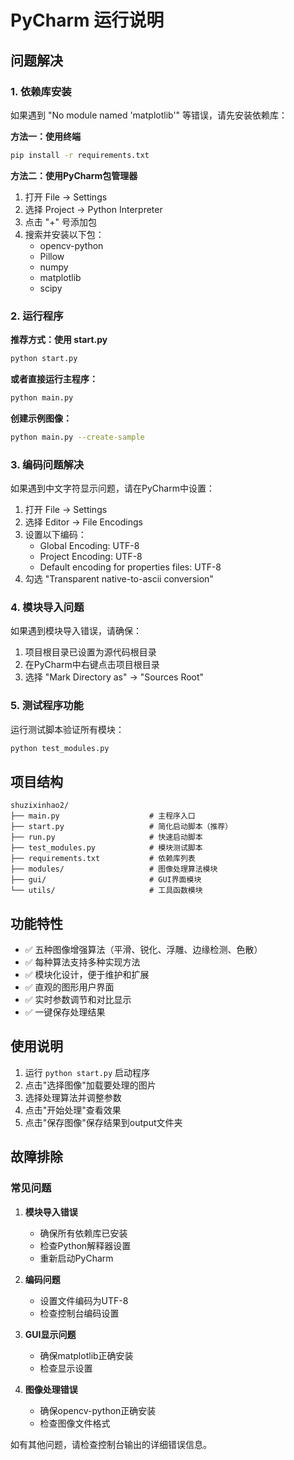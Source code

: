 # PyCharm 运行说明

## 问题解决

### 1. 依赖库安装
如果遇到 "No module named 'matplotlib'" 等错误，请先安装依赖库：

**方法一：使用终端**
```bash
pip install -r requirements.txt
```

**方法二：使用PyCharm包管理器**
1. 打开 File -> Settings
2. 选择 Project -> Python Interpreter
3. 点击 "+" 号添加包
4. 搜索并安装以下包：
   - opencv-python
   - Pillow
   - numpy
   - matplotlib
   - scipy

### 2. 运行程序

**推荐方式：使用 start.py**
```bash
python start.py
```

**或者直接运行主程序：**
```bash
python main.py
```

**创建示例图像：**
```bash
python main.py --create-sample
```

### 3. 编码问题解决

如果遇到中文字符显示问题，请在PyCharm中设置：

1. 打开 File -> Settings
2. 选择 Editor -> File Encodings
3. 设置以下编码：
   - Global Encoding: UTF-8
   - Project Encoding: UTF-8
   - Default encoding for properties files: UTF-8
4. 勾选 "Transparent native-to-ascii conversion"

### 4. 模块导入问题

如果遇到模块导入错误，请确保：

1. 项目根目录已设置为源代码根目录
2. 在PyCharm中右键点击项目根目录
3. 选择 "Mark Directory as" -> "Sources Root"

### 5. 测试程序功能

运行测试脚本验证所有模块：
```bash
python test_modules.py
```

## 项目结构

```
shuzixinhao2/
├── main.py                    # 主程序入口
├── start.py                   # 简化启动脚本（推荐）
├── run.py                     # 快速启动脚本
├── test_modules.py            # 模块测试脚本
├── requirements.txt           # 依赖库列表
├── modules/                   # 图像处理算法模块
├── gui/                       # GUI界面模块
└── utils/                     # 工具函数模块
```

## 功能特性

- ✅ 五种图像增强算法（平滑、锐化、浮雕、边缘检测、色散）
- ✅ 每种算法支持多种实现方法
- ✅ 模块化设计，便于维护和扩展
- ✅ 直观的图形用户界面
- ✅ 实时参数调节和对比显示
- ✅ 一键保存处理结果

## 使用说明

1. 运行 `python start.py` 启动程序
2. 点击"选择图像"加载要处理的图片
3. 选择处理算法并调整参数
4. 点击"开始处理"查看效果
5. 点击"保存图像"保存结果到output文件夹

## 故障排除

### 常见问题

1. **模块导入错误**
   - 确保所有依赖库已安装
   - 检查Python解释器设置
   - 重新启动PyCharm

2. **编码问题**
   - 设置文件编码为UTF-8
   - 检查控制台编码设置

3. **GUI显示问题**
   - 确保matplotlib正确安装
   - 检查显示设置

4. **图像处理错误**
   - 确保opencv-python正确安装
   - 检查图像文件格式

如有其他问题，请检查控制台输出的详细错误信息。
